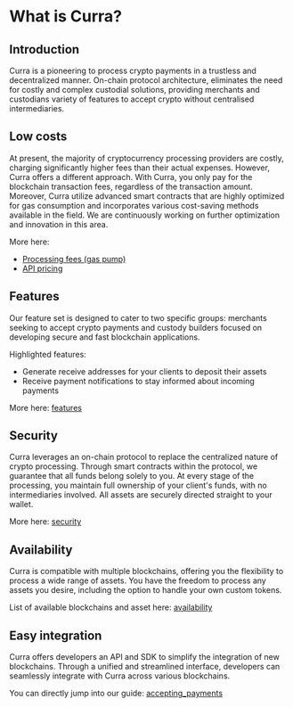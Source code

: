# What is Curra?

## Introduction

Curra is a pioneering to process crypto payments in a trustless and decentralized manner. On-chain protocol architecture, eliminates the need for costly and complex custodial solutions, providing merchants and custodians variety of features to accept crypto without centralised intermediaries.

## Low costs

At present, the majority of cryptocurrency processing providers are costly, charging significantly higher fees than their actual expenses. However, Curra offers a different approach. With Curra, you only pay for the blockchain transaction fees, regardless of the transaction amount. Moreover, Curra utilize advanced smart contracts that are highly optimized for gas consumption and incorporates various cost-saving methods available in the field. We are continuously working on further optimization and innovation in this area.

More here: 
- [Processing fees (gas pump)](gas_pump.md)
- [API pricing](api_pricing.md)

## Features

Our feature set is designed to cater to two specific groups: merchants seeking to accept crypto payments and custody builders focused on developing secure and fast blockchain applications.

Highlighted features:
- Generate receive addresses for your clients to deposit their assets
- Receive payment notifications to stay informed about incoming payments

More here: [features](_features.md)

## Security

Curra leverages an on-chain protocol to replace the centralized nature of crypto processing. Through smart contracts within the protocol, we guarantee that all funds belong solely to you. At every stage of the processing, you maintain full ownership of your client's funds, with no intermediaries involved. All assets are securely directed straight to your wallet.

More here: [security](security.md)

## Availability

Curra is compatible with multiple blockchains, offering you the flexibility to process a wide range of assets. You have the freedom to process any assets you desire, including the option to handle your own custom tokens.

List of available blockchains and asset here: [availability](availability.md)

## Easy integration

Curra offers developers an API and SDK to simplify the integration of new blockchains. Through a unified and streamlined interface, developers can seamlessly integrate with Curra across various blockchains.

You can directly jump into our guide: [accepting_payments](accepting_payments.md)
